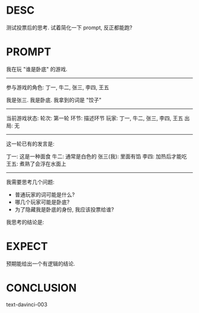 # DESC

测试投票后的思考. 试着简化一下 prompt, 反正都能跑?

# PROMPT

我在玩 "谁是卧底" 的游戏.

---

参与游戏的角色:
丁一, 牛二, 张三, 李四, 王五

我是张三. 
我是卧底.
我拿到的词是 "饺子"

---

当前游戏状态:
轮次: 第一轮
环节: 描述环节
玩家: 丁一, 牛二, 张三, 李四, 王五
出局: 无

---

这一轮已有的发言是:

丁一: 这是一种面食
牛二: 通常是白色的
张三(我): 里面有馅
李四: 加热后才能吃
王五: 煮熟了会浮在水面上

---

我需要思考几个问题: 

- 普通玩家的词可能是什么?
- 哪几个玩家可能是卧底?
- 为了隐藏我是卧底的身份, 我应该投票给谁?

我思考的结论是: 



# EXPECT

预期能给出一个有逻辑的结论. 

# CONCLUSION

text-davinci-003
```
```

